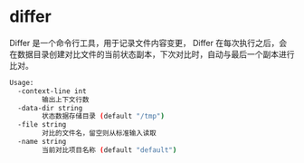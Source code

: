 # differ

Differ 是一个命令行工具，用于记录文件内容变更， Differ 在每次执行之后，会在数据目录创建对比文件的当前状态副本，下次对比时，自动与最后一个副本进行比对。

```bash
Usage:
  -context-line int
    	输出上下文行数
  -data-dir string
    	状态数据存储目录 (default "/tmp")
  -file string
    	对比的文件名，留空则从标准输入读取
  -name string
    	当前对比项目名称 (default "default")
```
